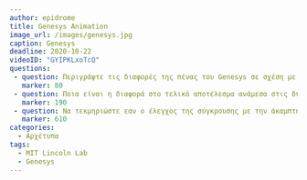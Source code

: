 ```yaml
---
author: epidrome
title: Genesys Animation 
image_url: /images/genesys.jpg
caption: Genesys 
deadline: 2020-10-22
videoID: "GYIPKLxoTcQ"
questions:
 - question: Περιγράψτε τις διαφορές της πένας του Genesys σε σχέση με αυτήν του Sketchpad, ποια είναι καλύτερη; 
   marker: 80 
 - question: Ποια είναι η διαφορά στο τελικό αποτέλεσμα ανάμεσα στις δύο τεχνικές και πως θα μπορούσε να είναι ακριβώς ίδιο; 
   marker: 190
 - question: Να τεκμηριώστε εαν ο έλεγχος της σύγκρουσης με την άκαμπτη ή ελαστική επιφάνεια θα μπορούσε να γίνει προγραμματιστικά ή είναι καλύτερα με την χειρονομία από τον χρήστη; 
   marker: 610 
categories:
  - Αρχέτυπα
tags:
  - MIT Lincoln Lab 
  - Genesys 
---
```

